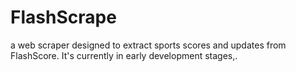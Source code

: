 # FlashScrape
a  web scraper designed to extract sports scores and updates from FlashScore. It's currently in early development stages,.
